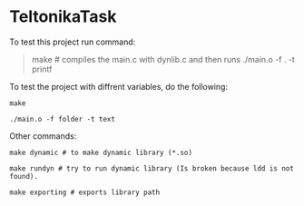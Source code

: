 # TeltonikaTask
To test this project run command:
> make # compiles the main.c with dynlib.c and then runs ./main.o -f . -t printf

To test the project with diffrent variables, do the following:

```console
make

./main.o -f folder -t text
```

Other commands:

```console
make dynamic # to make dynamic library (*.so)

make rundyn # try to run dynamic library (Is broken because ldd is not found).

make exporting # exports library path
```

